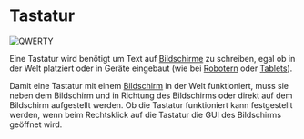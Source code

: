 # Tastatur

![QWERTY](oredict:oc:keyboard)

Eine Tastatur wird benötigt um Text auf [Bildschirme](screen1.md) zu schreiben, egal ob in der Welt platziert oder in Geräte eingebaut (wie bei [Robotern](robot.md) oder [Tablets](../item/tablet.md)).

Damit eine Tastatur mit einem [Bildschirm](screen1.md) in der Welt funktioniert, muss sie neben dem Bildschirm und in Richtung des Bildschirms oder direkt auf dem Bildschirm aufgestellt werden. Ob die Tastatur funktioniert kann festgestellt werden, wenn beim Rechtsklick auf die Tastatur die GUI des Bildschirms geöffnet wird.
